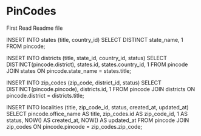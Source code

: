 # PinCodes
 First Read Readme file 
 
INSERT INTO states (title, country_id)
SELECT DISTINCT state_name, 1
FROM pincode;

INSERT INTO districts (title, state_id, country_id, status)
SELECT DISTINCT(pincode.district), states.id, states.country_id, 1
FROM pincode
JOIN states ON pincode.state_name = states.title;

INSERT INTO zip_codes (zip_code, district_id, status)
SELECT DISTINCT(pincode.pincode), districts.id, 1
FROM pincode
JOIN districts ON pincode.district = districts.title;

INSERT INTO localities (title, zip_code_id, status, created_at, updated_at)
SELECT pincode.office_name AS title,
       zip_codes.id AS zip_code_id,
       1 AS status,
       NOW() AS created_at,
       NOW() AS updated_at
FROM pincode
JOIN zip_codes ON pincode.pincode = zip_codes.zip_code;
